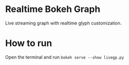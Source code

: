 # Realtime Bokeh Graph
Live streaming graph with realtime glyph customization.

# How to run

Open the terminal and run `bokeh serve --show livegp.py`
